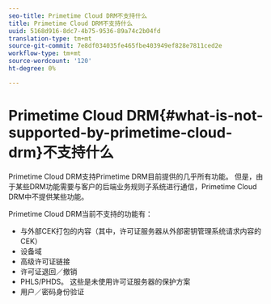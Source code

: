 ```yaml
---
seo-title: Primetime Cloud DRM不支持什么
title: Primetime Cloud DRM不支持什么
uuid: 5168d916-8dc7-4b75-9536-89a74c2b04fd
translation-type: tm+mt
source-git-commit: 7e8df034035fe465fbe403949ef828e7811ced2e
workflow-type: tm+mt
source-wordcount: '120'
ht-degree: 0%

---
```



# Primetime Cloud DRM{#what-is-not-supported-by-primetime-cloud-drm}不支持什么

Primetime Cloud DRM支持Primetime DRM目前提供的几乎所有功能。 但是，由于某些DRM功能需要与客户的后端业务规则子系统进行通信，Primetime Cloud DRM中不提供某些功能。

Primetime Cloud DRM当前不支持的功能有：

* 与外部CEK打包的内容（其中，许可证服务器从外部密钥管理系统请求内容的CEK）
* 设备域
* 高级许可证链接
* 许可证退回／撤销
* PHLS/PHDS。 这些是未使用许可证服务器的保护方案
* 用户／密码身份验证


